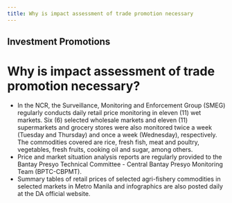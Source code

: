 ```yaml
---
title: Why is impact assessment of trade promotion necessary
---
```


## Investment Promotions

# Why is impact assessment of trade promotion necessary?


 - In the NCR, the Surveillance, Monitoring and Enforcement Group (SMEG) regularly conducts daily retail price monitoring in eleven (11) wet markets.  Six (6) selected wholesale markets and eleven (11) supermarkets and grocery stores were also monitored twice a week (Tuesday and Thursday) and once a week (Wednesday), respectively.  The commodities covered are rice, fresh fish, meat and poultry, vegetables, fresh fruits, cooking oil and sugar, among others. 
 - Price and market situation analysis reports are regularly provided to the Bantay Presyo Technical Committee - Central Bantay Presyo Monitoring Team (BPTC-CBPMT).
 - Summary tables of retail prices of selected agri-fishery commodities in selected markets in Metro Manila and infographics are also posted daily at the DA official website.
